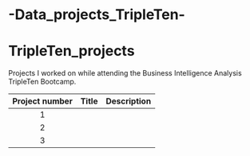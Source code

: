 # -Data_projects_TripleTen-

# TripleTen_projects
Projects I worked on while attending the Business Intelligence Analysis TripleTen Bootcamp.


| Project number | Title | Description |
| :-----------: | ----------- |----------- |
| 1 |
| 2 |
| 3 |
